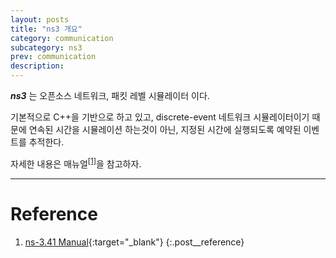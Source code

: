 ```yaml
---
layout: posts
title: "ns3 개요"
category: communication
subcategory: ns3
prev: communication
description:
---
```


***ns3*** 는 오픈소스 네트워크, 패킷 레벨 시뮬레이터 이다.

기본적으로 C++을 기반으로 하고 있고, discrete-event 네트워크 시뮬레이터이기 때문에 연속된 시간을 시뮬레이션 하는것이 아닌, 지정된 시간에 실행되도록 예약된 이벤트를 추적한다.

자세한 내용은 매뉴얼<sup><a href='#Reference'>[1]</a></sup>을 참고하자.

---

# <a name="Reference"></a>Reference

1. [ns-3.41 Manual](https://www.nsnam.org/docs/release/3.41/manual/singlehtml/index.html){:target="_blank"}
{:.post__reference}